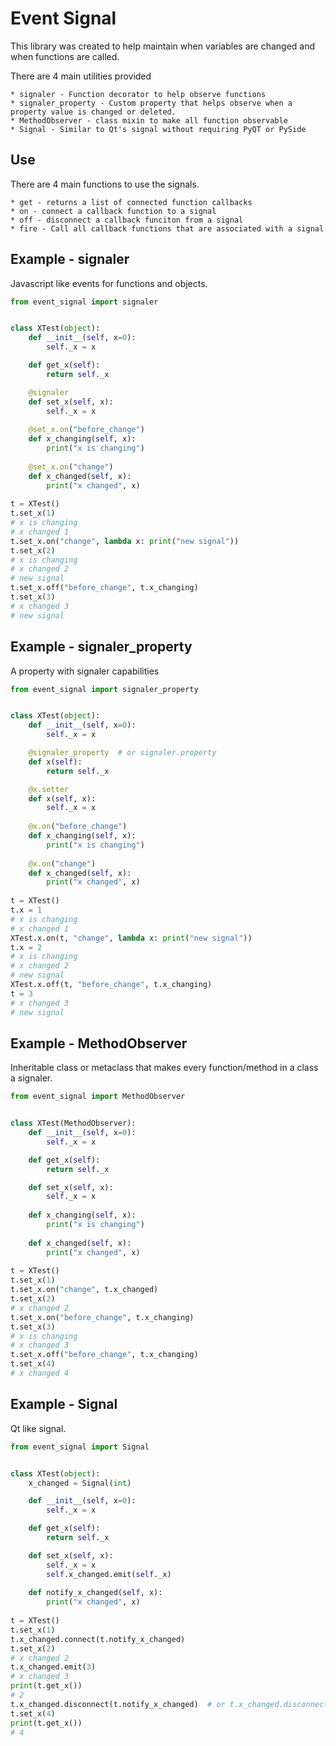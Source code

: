 # Event Signal

This library was created to help maintain when variables are changed and when functions are called.

There are 4 main utilities provided

    * signaler - Function decorator to help observe functions
    * signaler_property - Custom property that helps observe when a property value is changed or deleted.
    * MethodObserver - class mixin to make all function observable
    * Signal - Similar to Qt's signal without requiring PyQT or PySide
    
## Use

There are 4 main functions to use the signals.

    * get - returns a list of connected function callbacks
    * on - connect a callback function to a signal
    * off - disconnect a callback funciton from a signal
    * fire - Call all callback functions that are associated with a signal
    
## Example - signaler
Javascript like events for functions and objects.
```python
from event_signal import signaler


class XTest(object):
    def __init__(self, x=0):
        self._x = x

    def get_x(self):
        return self._x

    @signaler
    def set_x(self, x):
        self._x = x
        
    @set_x.on("before_change")
    def x_changing(self, x):
        print("x is changing")
        
    @set_x.on("change")
    def x_changed(self, x):
        print("x changed", x)
        
t = XTest()
t.set_x(1)
# x is changing
# x changed 1
t.set_x.on("change", lambda x: print("new signal"))
t.set_x(2)
# x is changing
# x changed 2
# new signal
t.set_x.off("before_change", t.x_changing)
t.set_x(3)
# x changed 3
# new signal
```

## Example - signaler_property
A property with signaler capabilities
```python
from event_signal import signaler_property


class XTest(object):
    def __init__(self, x=0):
        self._x = x

    @signaler_property  # or signaler.property
    def x(self):
        return self._x

    @x.setter
    def x(self, x):
        self._x = x
        
    @x.on("before_change")
    def x_changing(self, x):
        print("x is changing")
        
    @x.on("change")
    def x_changed(self, x):
        print("x changed", x)
        
t = XTest()
t.x = 1
# x is changing
# x changed 1
XTest.x.on(t, "change", lambda x: print("new signal"))
t.x = 2
# x is changing
# x changed 2
# new signal
XTest.x.off(t, "before_change", t.x_changing)
t = 3
# x changed 3
# new signal
```

## Example - MethodObserver
Inheritable class or metaclass that makes every function/method in a class a signaler.

```python
from event_signal import MethodObserver


class XTest(MethodObserver):
    def __init__(self, x=0):
        self._x = x

    def get_x(self):
        return self._x

    def set_x(self, x):
        self._x = x
        
    def x_changing(self, x):
        print("x is changing")
        
    def x_changed(self, x):
        print("x changed", x)
        
t = XTest()
t.set_x(1)
t.set_x.on("change", t.x_changed)
t.set_x(2)
# x changed 2
t.set_x.on("before_change", t.x_changing)
t.set_x(3)
# x is changing
# x changed 3
t.set_x.off("before_change", t.x_changing)
t.set_x(4)
# x changed 4
```

## Example - Signal
Qt like signal.
```python
from event_signal import Signal


class XTest(object):
    x_changed = Signal(int)

    def __init__(self, x=0):
        self._x = x

    def get_x(self):
        return self._x

    def set_x(self, x):
        self._x = x
        self.x_changed.emit(self._x)
        
    def notify_x_changed(self, x):
        print("x changed", x)
        
t = XTest()
t.set_x(1)
t.x_changed.connect(t.notify_x_changed)
t.set_x(2)
# x changed 2
t.x_changed.emit(3)
# x changed 3
print(t.get_x())
# 2
t.x_changed.disconnect(t.notify_x_changed)  # or t.x_changed.disconnect()
t.set_x(4)
print(t.get_x())
# 4
```
